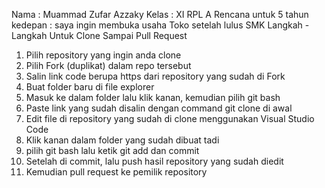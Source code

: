 Nama : Muammad Zufar Azzaky
Kelas : XI RPL A
Rencana untuk 5 tahun kedepan : saya ingin membuka usaha Toko setelah lulus SMK
Langkah - Langkah Untuk Clone Sampai Pull Request
1. Pilih repository yang ingin anda clone
2. Pilih Fork (duplikat) dalam repo tersebut
3. Salin link code berupa https dari repository yang sudah di Fork
4. Buat folder baru di file explorer
5. Masuk ke dalam folder lalu klik kanan, kemudian pilih git bash
6. Paste link yang sudah disalin dengan command git clone di awal
7. Edit file di repository yang sudah di clone menggunakan Visual Studio Code
8. Klik kanan dalam folder yang sudah dibuat tadi
9. pilih git bash lalu ketik git add  dan commit
9. Setelah di commit, lalu push hasil repository yang sudah diedit
10. Kemudian pull request ke pemilik repository